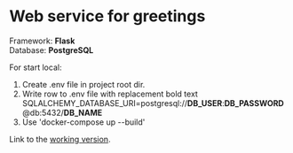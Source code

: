 # Web service for greetings

Framework: **Flask**<br>
Database: **PostgreSQL**

For start local:
1. Create .env file in project root dir.
2. Write row to .env file with replacement bold text
SQLALCHEMY_DATABASE_URI=postgresql://**DB_USER**:**DB_PASSWORD**@db:5432/**DB_NAME**
3. Use 'docker-compose up --build'

Link to the [working version](http://13.51.238.169:8080/).

